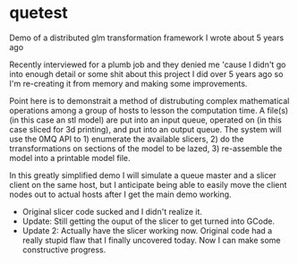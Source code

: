 # quetest
Demo of a distributed glm transformation framework I wrote about 5 years ago

Recently interviewed for a plumb job and they denied me 'cause I didn't go into enough detail or some shit about this project I did over 5 years ago so I'm re-creating it from memory and making some improvements.

Point here is to demonstrait a method of distrubuting complex mathematical operations among a group of hosts to lesson the computation time. A file(s) (in this case an stl model) are put into an input queue, operated on (in this case sliced for 3d printing), and put into an output queue. The system will use the 0MQ API to 1) enumerate the available slicers, 2) do the trransformations on sections of the model to be lazed, 3) re-assemble the model into a printable model file.

In this greatly simplified demo I will simulate a queue master and a slicer client on the same host, but I anticipate being able to easily move the client nodes out to actual hosts after I get the main demo working.

<p><ul><li>Original slicer code sucked and I didn't realize it.</li><li>Update: Still getting the ouput of the slicer to get turned into GCode.</li>
<li>Update 2: Actually have the slicer working now. Original code had a really stupid flaw that I finally uncovered today. Now I can make some constructive progress.</li></ul></p>

